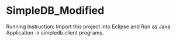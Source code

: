 # SimpleDB_Modified

Running Instruction:
Import this project into Eclipse and Run as Java Application -> simpledb.client programs.
                                                            
